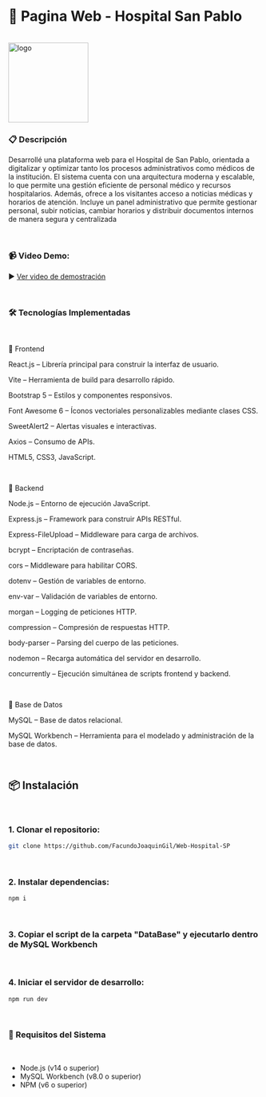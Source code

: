 <h1>🏥 Pagina Web - Hospital San Pablo</h1>
<br>
<img src="https://github.com/user-attachments/assets/529efa84-06a0-433f-8bd4-18734bad194a" alt="logo" width="160"/>



<h3>📋 Descripción </h3>

<p>Desarrollé una plataforma web para el Hospital de San Pablo, orientada a digitalizar y optimizar tanto los procesos administrativos como médicos de la institución. El sistema cuenta con una arquitectura moderna y escalable, lo que permite una gestión eficiente de personal médico y recursos hospitalarios. Además, ofrece a los visitantes acceso a noticias médicas y horarios de atención. Incluye un panel administrativo que permite gestionar personal, subir noticias, cambiar horarios y distribuir documentos internos de manera segura y centralizada</p>
<br>
<h3>📹 Video Demo:</h3>

▶️ [Ver video de demostración](https://www.youtube.com/watch?v=wDx-RXUoa3w)

<br>

<h3>🛠️ Tecnologías Implementadas</h3>

<br>

🔹 Frontend

React.js – Librería principal para construir la interfaz de usuario.

Vite – Herramienta de build para desarrollo rápido.

Bootstrap 5 – Estilos y componentes responsivos.

Font Awesome 6 – Íconos vectoriales personalizables mediante clases CSS.

SweetAlert2 – Alertas visuales e interactivas.

Axios – Consumo de APIs.

HTML5, CSS3, JavaScript.

<br>

🔹 Backend

Node.js – Entorno de ejecución JavaScript.

Express.js – Framework para construir APIs RESTful.

Express-FileUpload – Middleware para carga de archivos.

bcrypt – Encriptación de contraseñas.

cors – Middleware para habilitar CORS.

dotenv – Gestión de variables de entorno.

env-var – Validación de variables de entorno.

morgan – Logging de peticiones HTTP.

compression – Compresión de respuestas HTTP.

body-parser – Parsing del cuerpo de las peticiones.

nodemon – Recarga automática del servidor en desarrollo.

concurrently – Ejecución simultánea de scripts frontend y backend.

<br>

🔹 Base de Datos

MySQL – Base de datos relacional.

MySQL Workbench – Herramienta para el modelado y administración de la base de datos.

<br>

## 📦 Instalación
<br>

<h3> 1. Clonar el repositorio: </h3>

```bash
git clone https://github.com/FacundoJoaquinGil/Web-Hospital-SP
```
<br>

<h3> 2. Instalar dependencias: </h3>

```bash
npm i
```
<br>

<h3> 3. Copiar el script de la carpeta "DataBase"  y ejecutarlo dentro de MySQL Workbench </h3>
<br>

<h3> 4. Iniciar el servidor de desarrollo: </h3>

```bash
npm run dev
```
<br>

<h3>🔧 Requisitos del Sistema</h3>
<br>

- Node.js (v14 o superior)
- MySQL Workbench (v8.0 o superior)
- NPM (v6 o superior)
